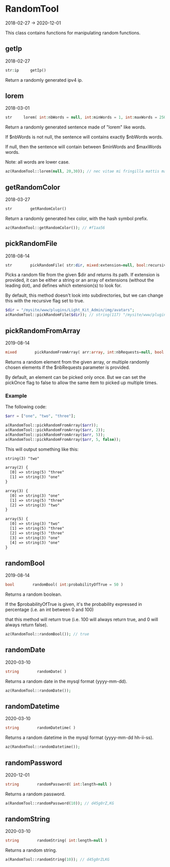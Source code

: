 RandomTool
=====================
2018-02-27 -> 2020-12-01



This class contains functions for manipulating random functions.



getIp
------------
2018-02-27
     
     
```php     
str:ip     getIp()     
```     
     
Return a randomly generated ipv4 ip.





lorem
------------
2018-03-01
     
     
```php     
str     lorem( int:nbWords = null, int:minWords = 1, int:maxWords = 250 )     
```     
     
Return a randomly generated sentence made of "lorem" like words.

If $nbWords is not null, the sentence will contains exactly $nbWords words.

If null, then the sentence will contain between $minWords and $maxWords words.

Note: all words are lower case.

```php
az(RandomTool::lorem(null, 20,30)); // nec vitae mi fringilla mattis magna mauris ligula cras congue pretium ante sem praesent fermentum in molestie massa nibh nibh quam magna malesuada
```





getRandomColor
------------
2018-03-27
     
     
```php     
str        getRandomColor()     
```     
     
Return a randomly generated hex color, with the hash symbol prefix.


```php
az(RandomTool::getRandomColor()); // #f1aa56
```


pickRandomFile
------------
2018-08-14
     
     
```php     
str        pickRandomFile( str:dir, mixed:extension=null, bool:recursive=false )     
```     
     
Picks a random file from the given $dir and returns its path.
If extension is provided, it can be either a string or an array of extensions (without the leading dot),
and defines which extension(s) to look for.

By default, this method doesn't look into subdirectories, but we can change this with the recursive flag
set to true.     



```php
$dir = "/mysite/www/plugins/Light_Kit_Admin/img/avatars";
a(RandomTool::pickRandomFile($dir)); // string(117) "/mysite/www/plugins/Light_Kit_Admin/img/avatars/user_avatar.png"
```



pickRandomFromArray
------------
2019-08-14
     
     
```php     
mixed        pickRandomFromArray( arr:array, int:nbRequests=null, bool:pickOnce=true )     
```     
     
Returns a random element from the given array,
or multiple randomly chosen elements if the $nbRequests parameter is provided.

By default, an element can be picked only once.
But we can set the pickOnce flag to false to allow the same item to picked up multiple times.


### Example

The following code: 

```php
$arr = ["one", "two", "three"];

a(RandomTool::pickRandomFromArray($arr));
a(RandomTool::pickRandomFromArray($arr, 2));
a(RandomTool::pickRandomFromArray($arr, 5));
a(RandomTool::pickRandomFromArray($arr, 5, false));

```


This will output something like this:

```html
string(3) "two"

array(2) {
  [0] => string(5) "three"
  [1] => string(3) "one"
}

array(3) {
  [0] => string(3) "one"
  [1] => string(5) "three"
  [2] => string(3) "two"
}

array(5) {
  [0] => string(3) "two"
  [1] => string(5) "three"
  [2] => string(5) "three"
  [3] => string(3) "one"
  [4] => string(3) "one"
}
```







randomBool
------------
2019-08-14
     
     
```php     
bool        randomBool( int:probabilityOfTrue = 50 )     
```     
     
Returns a random boolean.

If the $probabilityOfTrue is given, it's the probability expressed in percentage (i.e. an int between 0 and 100)

that this method will return true (i.e. 100 will always return true, and 0 will always return false).


```php
az(RandomTool::randomBool()); // true
```



randomDate
------------
2020-03-10
     
     
```php     
string        randomDate( )     
```     
     
Returns a random date in the mysql format (yyyy-mm-dd).


```php
az(RandomTool::randomDate()); 
```

randomDatetime
------------
2020-03-10
     
     
```php     
string        randomDatetime( )     
```     
     
Returns a random datetime in the mysql format (yyyy-mm-dd hh-ii-ss).


```php
az(RandomTool::randomDatetime()); 
```



randomPassword
------------
2020-12-01
     
     
```php     
string        randomPassword( int:length=null )     
```     
     
Returns a random password.


```php
a(RandomTool::randomPassword(10)); // d45g0rZ,KG 
```



randomString
------------
2020-03-10
     
     
```php     
string        randomString( int:length=null )     
```     
     
Returns a random string.


```php
a(RandomTool::randomString(10)); // d45g0rZLKG 
```



